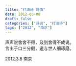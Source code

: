 ```yaml
---
title: "打油诗 题情"
date: 2012-03-08
draft: false
categories: ["诗词", "打油诗"]
tags: ["2012", "南京"]
---
```



声声说舍舍不得，及到舍得不成说。  
言出于口三分假，道与世人细琢磨。  

2012.3.8 南京  

